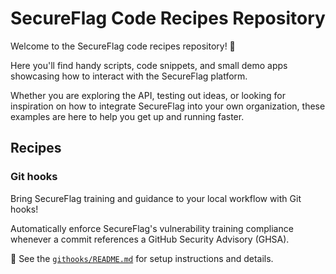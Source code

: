 # SecureFlag Code Recipes Repository

Welcome to the SecureFlag code recipes repository! 🎉

Here you'll find handy scripts, code snippets, and small demo apps showcasing how to interact with the SecureFlag platform.

Whether you are exploring the API, testing out ideas, or looking for inspiration on how to integrate SecureFlag into your own organization, these examples are here to help you get up and running faster.

## Recipes

### Git hooks

Bring SecureFlag training and guidance to your local workflow with Git hooks!

Automatically enforce SecureFlag's vulnerability training compliance whenever a commit references a GitHub Security Advisory (GHSA).

📖 See the [`githooks/README.md`](https://github.com/secureflag/actions/blob/main/githooks/README.md) for setup instructions and details.